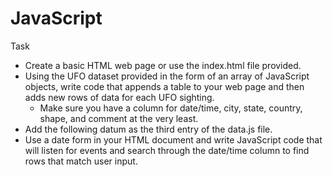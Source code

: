 # JavaScript
Task
* Create a basic HTML web page or use the index.html file provided.
* Using the UFO dataset provided in the form of an array of JavaScript objects, write code that appends a table to your web page and then adds new rows of data for each UFO sighting.
  * Make sure you have a column for date/time, city, state, country, shape, and comment at the very least.
* Add the following datum as the third entry of the data.js file.
* Use a date form in your HTML document and write JavaScript code that will listen for events and search through the date/time column to find rows that match user input.
